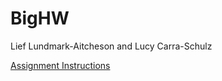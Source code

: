 # BigHW

Lief Lundmark-Aitcheson and Lucy Carra-Schulz

[Assignment Instructions](https://courses.smp.uq.edu.au/MATH2504/2022/assessment_html/bighw.html)
